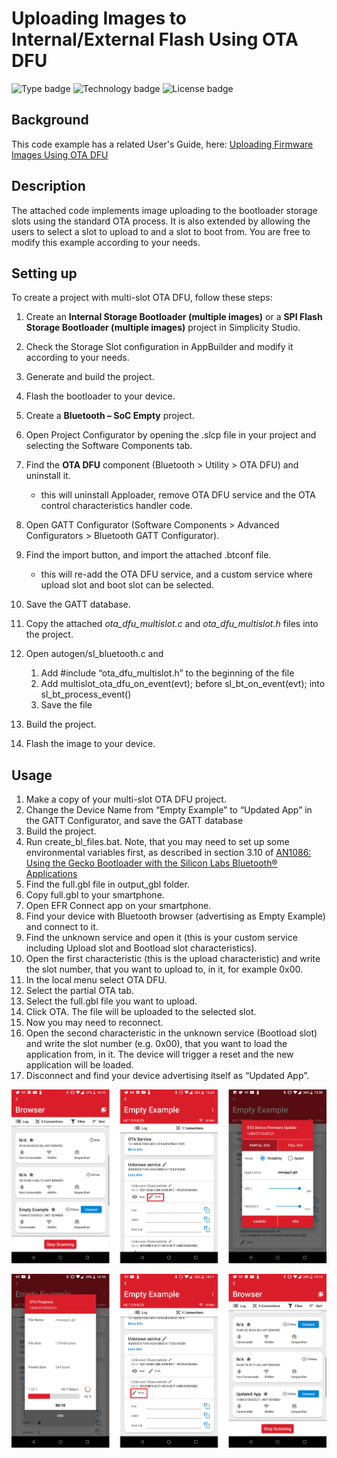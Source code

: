 # Uploading Images to Internal/External Flash Using OTA DFU

![Type badge](https://img.shields.io/badge/dynamic/json?url=https://raw.githubusercontent.com/SiliconLabs/application_examples_ci/master/bluetooth_applications/uploading_images_to_multiple_slots_common.json&label=Type&query=type&color=green)
![Technology badge](https://img.shields.io/badge/dynamic/json?url=https://raw.githubusercontent.com/SiliconLabs/application_examples_ci/master/bluetooth_applications/uploading_images_to_multiple_slots_common.json&label=Technology&query=technology&color=green)
![License badge](https://img.shields.io/badge/dynamic/json?url=https://raw.githubusercontent.com/SiliconLabs/application_examples_ci/master/bluetooth_applications/uploading_images_to_multiple_slots_common.json&label=License&query=license&color=green)

## Background

This code example has a related User's Guide, here: [Uploading Firmware Images Using OTA DFU](https://docs.silabs.com/bluetooth/latest/general/firmware-upgrade/uploading-firmware-images-using-ota-dfu)

## Description

The attached code implements image uploading to the bootloader storage slots using the standard OTA process. It is also extended by allowing the users to select a slot to upload to and a slot to boot from. You are free to modify this example according to your needs.



## Setting up

To create a project with multi-slot OTA DFU, follow these steps:

1. Create an **Internal Storage Bootloader (multiple images)** or a **SPI Flash Storage Bootloader (multiple images)** project in Simplicity Studio.

2. Check the Storage Slot configuration in AppBuilder and modify it according to your needs.

3. Generate and build the project.

4. Flash the bootloader to your device.

   

5. Create a **Bluetooth – SoC Empty** project.

6. Open Project Configurator by opening the .slcp file in your project and selecting the Software Components tab.

7. Find the **OTA DFU** component (Bluetooth > Utility > OTA DFU) and uninstall it.

   * this will uninstall Apploader, remove OTA DFU service and the OTA control characteristics handler code.

8. Open GATT Configurator (Software Components > Advanced Configurators > Bluetooth GATT Configurator).

9. Find the import button, and import the attached .btconf file.

   * this will re-add the OTA DFU service, and a custom service where upload slot and boot slot can be selected.

10. Save the GATT database.

11. Copy the attached *ota_dfu_multislot.c* and *ota_dfu_multislot.h* files into the project.

12. Open autogen/sl_bluetooth.c and

    1. Add #include “ota_dfu_multislot.h” to the beginning of the file
    2. Add multislot_ota_dfu_on_event(evt); before sl_bt_on_event(evt); into sl_bt_process_event()
    3. Save the file

13. Build the project.

14. Flash the image to your device.



## Usage

1. Make a copy of your multi-slot OTA DFU project.
2. Change the Device Name from “Empty Example” to “Updated App” in the GATT Configurator, and save the GATT database
3. Build the project.
4. Run create_bl_files.bat. Note, that you may need to set up some environmental variables first, as described in section 3.10 of [AN1086: Using the Gecko Bootloader with the Silicon Labs Bluetooth® Applications](https://www.silabs.com/documents/public/application-notes/an1086-gecko-bootloader-bluetooth.pdf)
5. Find the full.gbl file in output_gbl folder.
6. Copy full.gbl to your smartphone.
7. Open EFR Connect app on your smartphone.
8. Find your device with Bluetooth browser (advertising as Empty Example) and connect to it.
9. Find the unknown service and open it (this is your custom service including Upload slot and Bootload slot characteristics).
10. Open the first characteristic (this is the upload characteristic) and write the slot number, that you want to upload to, in it, for example 0x00.
11. In the local menu select OTA DFU.
12. Select the partial OTA tab.
13. Select the full.gbl file you want to upload.
14. Click OTA. The file will be uploaded to the selected slot.
15. Now you may need to reconnect.
16. Open the second characteristic in the unknown service (Bootload slot) and write the slot number (e.g. 0x00), that you want to load the application from, in it. The device will trigger a reset and the new application will be loaded.
17. Disconnect and find your device advertising itself as “Updated App”.

![img](images/ota_mobile_1.png)

![img](images/ota_mobile_2.png)